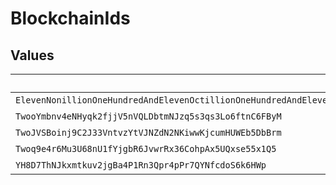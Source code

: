 # BlockchainIds


## Values

| Name                                                                                                                                                                                                                                                                                                  | Value                                                                                                                                                                                                                                                                                                 |
| ----------------------------------------------------------------------------------------------------------------------------------------------------------------------------------------------------------------------------------------------------------------------------------------------------- | ----------------------------------------------------------------------------------------------------------------------------------------------------------------------------------------------------------------------------------------------------------------------------------------------------- |
| `ElevenNonillionOneHundredAndElevenOctillionOneHundredAndElevenSeptillionOneHundredAndElevenSextillionOneHundredAndElevenQuintillionOneHundredAndElevenQuadrillionOneHundredAndElevenTrillionOneHundredAndElevenBillionOneHundredAndElevenMillionOneHundredAndElevenThousandOneHundredAndElevenLpoYY` | 11111111111111111111111111111111LpoYY                                                                                                                                                                                                                                                                 |
| `TwooYmbnv4eNHyqk2fjjV5nVQLDbtmNJzq5s3qs3Lo6ftnC6FByM`                                                                                                                                                                                                                                                | 2oYMBNV4eNHyqk2fjjV5nVQLDbtmNJzq5s3qs3Lo6ftnC6FByM                                                                                                                                                                                                                                                    |
| `TwoJVSBoinj9C2J33VntvzYtVJNZdN2NKiwwKjcumHUWEb5DbBrm`                                                                                                                                                                                                                                                | 2JVSBoinj9C2J33VntvzYtVJNZdN2NKiwwKjcumHUWEb5DbBrm                                                                                                                                                                                                                                                    |
| `Twoq9e4r6Mu3U68nU1fYjgbR6JvwrRx36CohpAx5UQxse55x1Q5`                                                                                                                                                                                                                                                 | 2q9e4r6Mu3U68nU1fYjgbR6JvwrRx36CohpAX5UQxse55x1Q5                                                                                                                                                                                                                                                     |
| `YH8D7ThNJkxmtkuv2jgBa4P1Rn3Qpr4pPr7QYNfcdoS6k6HWp`                                                                                                                                                                                                                                                   | yH8D7ThNJkxmtkuv2jgBa4P1Rn3Qpr4pPr7QYNfcdoS6k6HWp                                                                                                                                                                                                                                                     |
